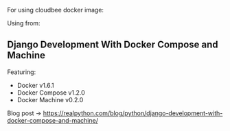 

For using cloudbee docker image:

Using from:

## Django Development With Docker Compose and Machine

Featuring:

- Docker v1.6.1
- Docker Compose v1.2.0
- Docker Machine v0.2.0

Blog post -> https://realpython.com/blog/python/django-development-with-docker-compose-and-machine/
